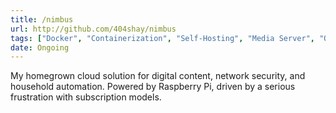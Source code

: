 ```yaml
---
title: /nimbus
url: http://github.com/404shay/nimbus
tags: ["Docker", "Containerization", "Self-Hosting", "Media Server", "Open Source", "Debian", "Personal Cloud"]
date: Ongoing
---
```


My homegrown cloud solution for digital content, network security, and household automation. Powered by Raspberry Pi, driven by a serious frustration with subscription models.
